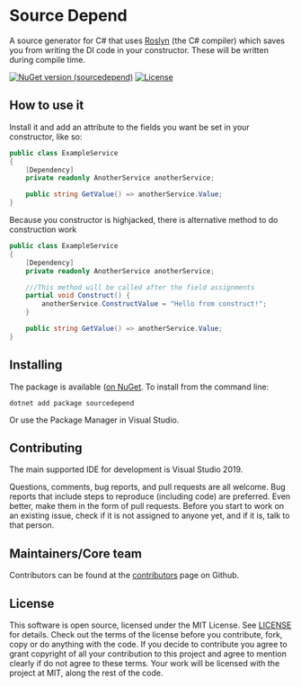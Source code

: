 # Source Depend

A source generator for C# that uses [Roslyn](https://github.com/dotnet/roslyn) (the C# compiler) which saves you from writing the DI code in your constructor.
These will be written during compile time.

[![NuGet version (sourcedepend)](https://img.shields.io/nuget/v/sourcedepend?color=blue)](https://www.nuget.org/packages/sourcedepend/)
[![License](https://img.shields.io/github/license/crwsolutions/sourcedepend.svg)](https://github.com/crwsolutions/sourcedepend/blob/master/LICENSE.txt)

## How to use it

Install it and add an attribute to the fields you want be set in your constructor, like so:

```csharp
public class ExampleService
{
    [Dependency]
    private readonly AnotherService anotherService;

    public string GetValue() => anotherService.Value;
}
```

Because you constructor is highjacked, there is alternative method to do construction work

```csharp
public class ExampleService
{
    [Dependency]
    private readonly AnotherService anotherService;

    ///This method will be called after the field assignments
    partial void Construct() {
        anotherService.ConstructValue = "Hello from construct!";
    }

    public string GetValue() => anotherService.Value;
}
```


## Installing

The package is available ([on NuGet](https://www.nuget.org/packages/sourcedepend).
To install from the command line:

```shell
dotnet add package sourcedepend
```

Or use the Package Manager in Visual Studio.

## Contributing

The main supported IDE for development is Visual Studio 2019.

Questions, comments, bug reports, and pull requests are all welcome.
Bug reports that include steps to reproduce (including code) are
preferred. Even better, make them in the form of pull requests.
Before you start to work on an existing issue, check if it is not assigned
to anyone yet, and if it is, talk to that person.

## Maintainers/Core team

Contributors can be found at the [contributors](https://github.com/crwsolutions/sourcedepend/graphs/contributors) page on Github.

## License

This software is open source, licensed under the MIT License.
See [LICENSE](https://github.com/crwsolutions/sourcedepend/blob/master/LICENSE) for details.
Check out the terms of the license before you contribute, fork, copy or do anything
with the code. If you decide to contribute you agree to grant copyright of all your contribution to this project and agree to
mention clearly if do not agree to these terms. Your work will be licensed with the project at MIT, along the rest of the code.
